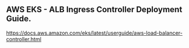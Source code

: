 ## AWS EKS - ALB Ingress Controller Deployment Guide. 

https://docs.aws.amazon.com/eks/latest/userguide/aws-load-balancer-controller.html

